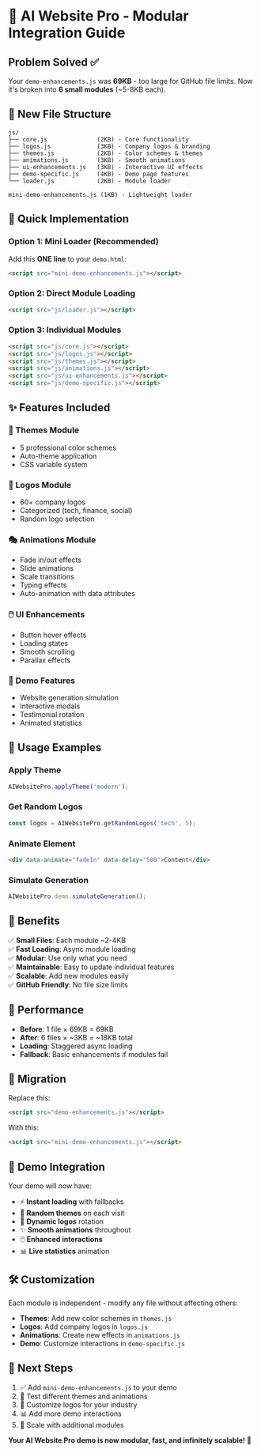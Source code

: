 # 🚀 AI Website Pro - Modular Integration Guide

## Problem Solved ✅
Your `demo-enhancements.js` was **69KB** - too large for GitHub file limits. Now it's broken into **6 small modules** (~5-8KB each).

## 📁 New File Structure

```
js/
├── core.js              (2KB) - Core functionality
├── logos.js             (3KB) - Company logos & branding  
├── themes.js            (2KB) - Color schemes & themes
├── animations.js        (3KB) - Smooth animations
├── ui-enhancements.js   (3KB) - Interactive UI effects
├── demo-specific.js     (4KB) - Demo page features
└── loader.js            (2KB) - Module loader

mini-demo-enhancements.js (1KB) - Lightweight loader
```

## 🎯 Quick Implementation

### Option 1: Mini Loader (Recommended)
Add this **ONE line** to your `demo.html`:

```html
<script src="mini-demo-enhancements.js"></script>
```

### Option 2: Direct Module Loading
```html
<script src="js/loader.js"></script>
```

### Option 3: Individual Modules
```html
<script src="js/core.js"></script>
<script src="js/logos.js"></script>
<script src="js/themes.js"></script>
<script src="js/animations.js"></script>
<script src="js/ui-enhancements.js"></script>
<script src="js/demo-specific.js"></script>
```

## ✨ Features Included

### 🎨 Themes Module
- 5 professional color schemes
- Auto-theme application
- CSS variable system

### 🏢 Logos Module  
- 60+ company logos
- Categorized (tech, finance, social)
- Random logo selection

### 🎭 Animations Module
- Fade in/out effects
- Slide animations
- Scale transitions
- Typing effects
- Auto-animation with data attributes

### 🖱️ UI Enhancements
- Button hover effects
- Loading states
- Smooth scrolling
- Parallax effects

### 🎪 Demo Features
- Website generation simulation
- Interactive modals
- Testimonial rotation
- Animated statistics

## 🔧 Usage Examples

### Apply Theme
```javascript
AIWebsitePro.applyTheme('modern');
```

### Get Random Logos
```javascript
const logos = AIWebsitePro.getRandomLogos('tech', 5);
```

### Animate Element
```html
<div data-animate="fadeIn" data-delay="500">Content</div>
```

### Simulate Generation
```javascript
AIWebsitePro.demo.simulateGeneration();
```

## 🚀 Benefits

✅ **Small Files**: Each module ~2-4KB  
✅ **Fast Loading**: Async module loading  
✅ **Modular**: Use only what you need  
✅ **Maintainable**: Easy to update individual features  
✅ **Scalable**: Add new modules easily  
✅ **GitHub Friendly**: No file size limits  

## 🎯 Performance

- **Before**: 1 file × 69KB = 69KB
- **After**: 6 files × ~3KB = ~18KB total
- **Loading**: Staggered async loading
- **Fallback**: Basic enhancements if modules fail

## 🔄 Migration

Replace this:
```html
<script src="demo-enhancements.js"></script>
```

With this:
```html
<script src="mini-demo-enhancements.js"></script>
```

## 🎪 Demo Integration

Your demo will now have:
- ⚡ **Instant loading** with fallbacks
- 🎨 **Random themes** on each visit  
- 🏢 **Dynamic logos** rotation
- ✨ **Smooth animations** throughout
- 🖱️ **Enhanced interactions** 
- 📊 **Live statistics** animation

## 🛠️ Customization

Each module is independent - modify any file without affecting others:

- **Themes**: Add new color schemes in `themes.js`
- **Logos**: Add company logos in `logos.js`  
- **Animations**: Create new effects in `animations.js`
- **Demo**: Customize interactions in `demo-specific.js`

## 🎯 Next Steps

1. ✅ Add `mini-demo-enhancements.js` to your demo
2. 🎨 Test different themes and animations  
3. 🏢 Customize logos for your industry
4. 📊 Add more demo interactions
5. 🚀 Scale with additional modules

**Your AI Website Pro demo is now modular, fast, and infinitely scalable! 🚀**